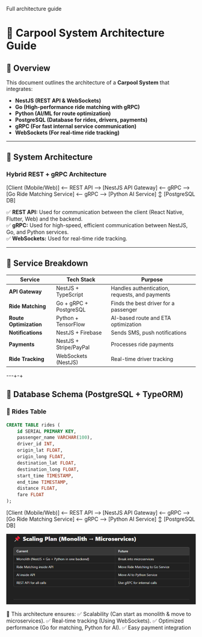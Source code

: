Full architecture guide

# 🚗 Carpool System Architecture Guide

## 📌 Overview  
This document outlines the architecture of a **Carpool System** that integrates:  
- **NestJS (REST API & WebSockets)**
- **Go (High-performance ride matching with gRPC)**
- **Python (AI/ML for route optimization)**
- **PostgreSQL (Database for rides, drivers, payments)**
- **gRPC (For fast internal service communication)**
- **WebSockets (For real-time ride tracking)**

---

## **📌 System Architecture**
### **Hybrid REST + gRPC Architecture**


[Client (Mobile/Web)] <-- REST API --> [NestJS API Gateway] <-- gRPC --> [Go Ride Matching Service] <-- gRPC --> [Python AI Service] ↕ [PostgreSQL DB]



✅ **REST API:** Used for communication between the client (React Native, Flutter, Web) and the backend.  
✅ **gRPC:** Used for high-speed, efficient communication between NestJS, Go, and Python services.  
✅ **WebSockets:** Used for real-time ride tracking.

---

## **📌 Service Breakdown**
| Service | Tech Stack | Purpose |
|---------|-----------|---------|
| **API Gateway** | NestJS + TypeScript | Handles authentication, requests, and payments |
| **Ride Matching** | Go + gRPC + PostgreSQL | Finds the best driver for a passenger |
| **Route Optimization** | Python + TensorFlow | AI-based route and ETA optimization |
| **Notifications** | NestJS + Firebase | Sends SMS, push notifications |
| **Payments** | NestJS + Stripe/PayPal | Processes ride payments |
| **Ride Tracking** | WebSockets (NestJS) | Real-time driver tracking |

---+-+

## **📌 Database Schema (PostgreSQL + TypeORM)**
### **🚖 Rides Table**
```sql
CREATE TABLE rides (
    id SERIAL PRIMARY KEY,
    passenger_name VARCHAR(100),
    driver_id INT,
    origin_lat FLOAT,
    origin_long FLOAT,
    destination_lat FLOAT,
    destination_long FLOAT,
    start_time TIMESTAMP,
    end_time TIMESTAMP,
    distance FLOAT,
    fare FLOAT
);
```

[Client (Mobile/Web)] <-- REST API --> [NestJS API Gateway] <-- gRPC --> [Go Ride Matching Service] <-- gRPC --> [Python AI Service] ↕ [PostgreSQL DB]

![ Scaling Plan (Monolith → Microservices)](image.png)

🚀 This architecture ensures:
✅ Scalability (Can start as monolith & move to microservices).
✅ Real-time tracking (Using WebSockets).
✅ Optimized performance (Go for matching, Python for AI).
✅ Easy payment integration 